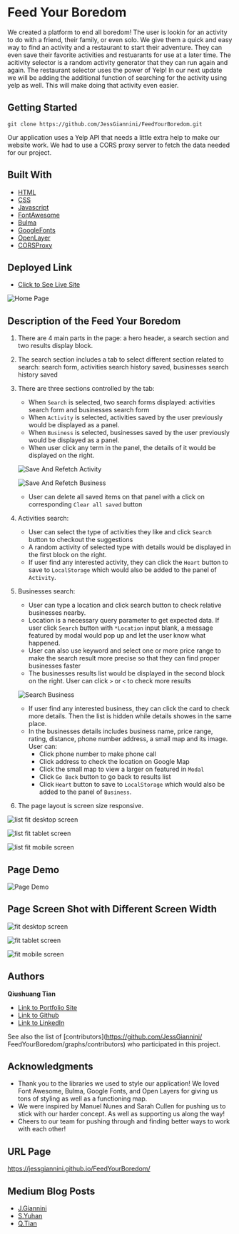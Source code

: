# Feed Your Boredom

We created a platform to end all boredom! The user is lookin for an activity to do with a friend, their family, or even solo. We give them a quick and easy way to find an activity and a restaurant to start their adventure. They can even save their favorite activities and restuarants for use at a later time. The acitivity selector is a random activity generator that they can run again and again. The restaurant selector uses the power of Yelp! In our next update we will be adding the additional function of searching for the activity using yelp as well. This will make doing that activity even easier.

## Getting Started
``` console
git clone https://github.com/JessGiannini/FeedYourBoredom.git
```
Our application uses a Yelp API that needs a little extra help to make our website work. We had to use a CORS proxy server to fetch the data needed for our project.

## Built With
- [HTML](https://developer.mozilla.org/en-US/docs/Web/HTML)
- [CSS](https://developer.mozilla.org/en-US/docs/Web/CSS)
- [Javascript](https://developer.mozilla.org/en-US/docs/Web/JavaScript)
- [FontAwesome](https://fontawesome.com/kits/9de12bd4dc/use?welcome=yes)
- [Bulma](https://bulma.io/)
- [GoogleFonts](https://fonts.google.com/)
- [OpenLayer](https://cdn.jsdelivr.net/gh/openlayers/openlayers.github.io@master/en/v6.5.0/build/ol.js)
- [CORSProxy](https://cors.bridged.cc)

## Deployed Link
- [Click to See Live Site](https://jessgiannini.github.io/FeedYourBoredom/)

![Home Page](assets/images/homepage.png)

## Description of the Feed Your Boredom
1. There are 4 main parts in the page: a hero header, a search section and two results display block.
2. The search section includes a tab to select different section related to search: search form, activities search history saved, businesses search history saved
3. There are three sections controlled by the tab:
    * When `Search` is selected, two search forms displayed: activities search form and businesses search form
    * When `Activity` is selected, activities saved by the user previously would be displayed as a panel. 
    * When `Business` is selected, businesses saved by the user previously would be displayed as a panel. 
    * When user click any term in the panel, the details of it would be displayed on the right.

    ![Save And Refetch Activity](assets/images/saveAndRefetchActivity.gif)

    ![Save And Refetch Business](assets/images/saveAndRefetchYelp.gif)

    * User can delete all saved items on that panel with a click on corresponding `Clear all saved` button
4. Activities search: 
    * User can select the type of activities they like and click `Search` button to checkout the suggestions
    * A random activity of selected type with details would be displayed in the first block on the right.
    * If user find any interested activity, they can click the `Heart` button to save to `LocalStorage` which would also be added to the panel of `Activity`.
5. Businesses search: 
    * User can type a location and click search button to check relative businesses nearby. 
    * Location is a necessary query parameter to get expected data. If user click `Search` button with `*Location` input blank, a message featured by modal would pop up and let the user know what happened.
    * User can also use keyword and select one or more price range to make the search result more precise so that they can find proper businesses faster
    * The businesses results list would be displayed in the second block on the right. User can click `>` or `<` to check more results

    ![Search Business](assets/images/searchBusiness.gif)

    * If user find any interested business, they can click the card to check more details. Then the list is hidden while details showes in the same place.
    * In the businesses details includes business name, price range, rating, distance, phone number address, a small map and its image. User can:
        - Click phone number to make phone call
        - Click address to check the location on Google Map
        - Click the small map to view a larger on featured in `Modal`
        - Click `Go Back` button to go back to results list
        - Click `Heart` button to save to `LocalStorage` which would also be added to the panel of `Business`.
6. The page layout is screen size responsive.

![list fit desktop screen](assets/images/list_desktop.png)

![list fit tablet screen](assets/images/list_tablet.png)

![list fit mobile screen](assets/images/list_mobile.png)

## Page Demo

![Page Demo](assets/images/feedyourboredom.gif)

## Page Screen Shot with Different Screen Width

![fit desktop screen](assets/images/desktop_screen.png)

![fit tablet screen](assets/images/tablet_screen.png)

![fit mobile screen](assets/images/mobile_screen.png)

## Authors
**Qiushuang Tian**
* [Link to Portfolio Site](https://qtian13.github.io/)
* [Link to Github](https://github.com/qtian13)
* [Link to LinkedIn](https://www.linkedin.com/in/qiushuang-tian-a9754248/)

See also the list of [contributors](https://github.com/JessGiannini/
FeedYourBoredom/graphs/contributors) who participated in this project.

## Acknowledgments

- Thank you to the libraries we used to style our application! We loved Font Awesome, Bulma, Google Fonts, and Open Layers for giving us tons of styling as well as a functioning map.
- We were inspired by Manuel Nunes and Sarah Cullen for pushing us to stick with our harder concept. As well as supporting us along the way!
- Cheers to our team for pushing through and finding better ways to work with each other!

## URL Page
https://jessgiannini.github.io/FeedYourBoredom/

## Medium Blog Posts
- [J.Giannini](https://medium.com/@jessgiannini/feed-your-boredom-6aa95ca77335)
- [S.Yuhan](https://samyuhan.medium.com/feed-your-boredom-71acb01f84ce)
- [Q.Tian](https://qiushuangt.medium.com/feed-your-boredom-96a1c4798414)
